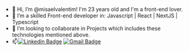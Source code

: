 - 👋 Hi, I’m @misaelvalentim! I'm 23 years old and I'm a front-end lover.
- 🌱 I’m a skilled Front-end developer in: Javascript | React | NextJS | Typescript 
- 💞️ I’m looking to collaborate in Projects which includes these technologies mentioned above.
- 📫[![Linkedin Badge](https://img.shields.io/badge/-Misael%20Valentim-000000?style=flat-square&logo=Linkedin&logoColor=white&link=https://www.linkedin.com/in/misael-valentim-8806841b7/)](https://www.linkedin.com/in/misael-valentim-8806841b7/) 
[![Gmail Badge](https://img.shields.io/badge/-misael.valentim98@gmail.com-000000?style=flat-square&logo=Gmail&logoColor=white&link=mailto:misael.valentim98@gmail.com)](mailto:misael.valentim98@gmail.com)
<!---
misaelvalentim/misaelvalentim is a ✨ special ✨ repository because its `README.md` (this file) appears on your GitHub profile.
You can click the Preview link to take a look at your changes.
--->
